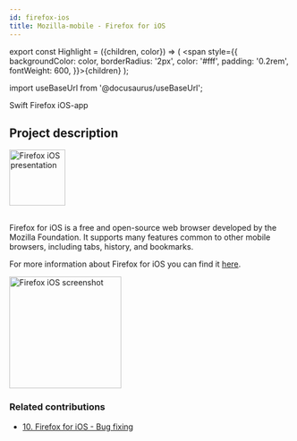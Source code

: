 ```yaml
---
id: firefox-ios
title: Mozilla-mobile - Firefox for iOS
---
```


export const Highlight = ({children, color}) => ( <span style={{
      backgroundColor: color,
      borderRadius: '2px',
      color: '#fff',
      padding: '0.2rem',
      fontWeight: 600,
    }}>{children}</span> );

import useBaseUrl from '@docusaurus/useBaseUrl';

<div className="marginBottom">
  <span className="badge badge--secondary marginRight">Swift</span>
  <span className="badge badge--secondary marginRight">Firefox</span>
  <span className="badge badge--secondary marginRight">iOS-app</span>
</div>

## Project description

<div className="image-wrapper">
<img
  alt="Firefox iOS presentation"
  src="https://upload.wikimedia.org/wikipedia/commons/thumb/a/a0/Firefox_logo%2C_2019.svg/langfr-220px-Firefox_logo%2C_2019.svg.png"
  width="100px"
/>
</div>

<br />

Firefox for iOS is a free and open-source web browser developed by the Mozilla Foundation. It supports many features common to other mobile browsers, including tabs, history, and bookmarks.

For more information about Firefox for iOS you can find it <a href="https://apps.apple.com/fr/app/navigateur-web-firefox/id989804926"><Highlight color="#203666">here</Highlight></a>.

<div className="image-wrapper">
<img
  alt="Firefox iOS screenshot"
  src={useBaseUrl('img/firefox-ios/presentation.jpg')}
  width="200"
/>
</div>

### Related contributions

- <a href="/docs/contributions/firefox-ios8327"><Highlight color="#203666">10. Firefox for iOS - Bug fixing</Highlight></a>